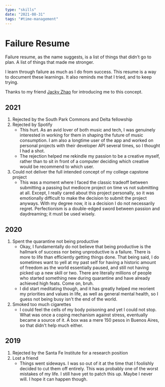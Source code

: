```yaml
---
type: "skills"
date: "2021-08-31"
tags: "#time-management"
---
```


# Failure Resume

Failure resume, as the name suggests, is a list of things that didn’t go to plan. A list of things that made me stronger.

I learn through failure as much as I do from success. This resume is a way to document these learnings. It also reminds me that I tried, and to keep trying.

Thanks to my friend <a href='https://twitter.com/_jzhao'>Jacky Zhao</a> for introducing me to this concept.

## 2021 
1. Rejected by the South Park Commons and Delta fellowship
2. Rejected by Spotify
    - This hurt. As an avid lover of both music and tech, I was genuinely interested in working for them in shaping the future of music consumption. I am also a longtime user of the app and worked on personal projects with their developer API several times, so I thought I had a shot. 
    - The rejection helped me rekindle my passion to be a creative myself, rather than to sit in front of a computer deciding which creative would be recommend to which user. 
3. Could not deliver the full intended concept of my college capstone project
    - This was a moment where I faced the classic tradeoff between submitting a passing but mediocre project on time vs not submitting at all. Except, I really cared about this project personally, so it was emotionally difficult to make the decision to submit the project anyways. With my degree now, it is a decision I do not necessarily regret. Perfectionism is a double-edged sword between passion and daydreaming; it must be used wisely.

## 2020
1. Spent the quarantine not being productive
    - Okay, I fundamentally do not believe that being productive is the hallmark of success nor being unproductive is a failure. There is more to life than efficiently getting things done. That being said, I do sometimes want to yell at my past self for having a historic amount of freedom as the world essentially paused, and still not having picked up a new skill or two. There are literally millions of people who started something new during quarantine and have already achieved high feats. Come on, bruh.
	- I did start meditating though, and it has greatly helped me reorient my priorities and values in life, as well as general mental health, so I guess not being busy isn't the end of the world.
2. Smoked too much cigarettes
    - I could feel the cells of my body poisoning and yet I could not stop. What was once a coping mechanism against stress, eventually became a source of it. A box was a mere 150 pesos in Buenos Aires, so that didn't help much either.

## 2019
1. Rejected by the Santa Fe Institute for a research position
2. Lost a friend
    - Things went sideways. I was so out of it at the time that I foolishly decided to cut them off entirely. This was probably one of the worst mistakes of my life. I still have yet to patch this up. Maybe I never will. I hope it can happen though.

